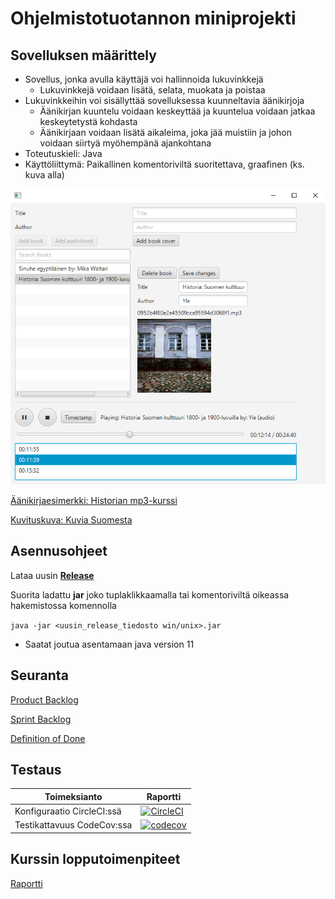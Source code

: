 # Ohjelmistotuotannon miniprojekti

## Sovelluksen määrittely

- Sovellus, jonka avulla käyttäjä voi hallinnoida lukuvinkkejä
    - Lukuvinkkejä voidaan lisätä, selata, muokata ja poistaa
 - Lukuvinkkeihin voi sisällyttää sovelluksessa kuunneltavia äänikirjoja
    - Äänikirjan kuuntelu voidaan keskeyttää ja kuuntelua voidaan jatkaa keskeytetystä kohdasta
    - Äänikirjaan voidaan lisätä aikaleima, joka jää muistiin ja johon voidaan siirtyä myöhempänä ajankohtana
- Toteutuskieli: Java
- Käyttöliittymä: Paikallinen komentoriviltä suoritettava, graafinen (ks. kuva alla)

![](https://github.com/fir3porkkana/ohtuMiniParas/blob/master/Documentation/UI9-win.png)

[Äänikirjaesimerkki: Historian mp3-kurssi](https://yle.fi/aihe/artikkeli/2013/06/20/historian-mp3-kurssi)

[Kuvituskuva: Kuvia Suomesta](https://kuviasuomesta.fi/kategoria/kaupunki/)


## Asennusohjeet

Lataa uusin [**Release**](https://github.com/fir3porkkana/ohtuMiniParas/releases/)

Suorita ladattu **jar** joko tuplaklikkaamalla tai komentoriviltä oikeassa hakemistossa komennolla

`java -jar <uusin_release_tiedosto win/unix>.jar`

* Saatat joutua asentamaan java version 11

## Seuranta

[Product Backlog](https://docs.google.com/spreadsheets/d/1xw16uQBEmb93MxG8sn8DBW7L4hb3ol44io-by8Mnahs/edit?usp=sharing)

[Sprint Backlog](https://docs.google.com/spreadsheets/d/1xw16uQBEmb93MxG8sn8DBW7L4hb3ol44io-by8Mnahs/edit#gid=1851121910)

[Definition of Done](https://github.com/fir3porkkana/ohtuMiniParas/blob/master/Documentation/definitionOfDone.md)


## Testaus

Toimeksianto | Raportti 
-----------|----------
Konfiguraatio CircleCI:ssä | [![CircleCI](https://circleci.com/gh/fir3porkkana/ohtuMiniParas.svg?style=svg)](https://circleci.com/gh/fir3porkkana/ohtuMiniParas) 
Testikattavuus CodeCov:ssa | [![codecov](https://codecov.io/gh/fir3porkkana/ohtuMiniParas/branch/master/graph/badge.svg)](https://codecov.io/gh/fir3porkkana/ohtuMiniParas)

## Kurssin lopputoimenpiteet

[Raportti](https://github.com/fir3porkkana/ohtuMiniParas/blob/master/Documentation/report.md)
